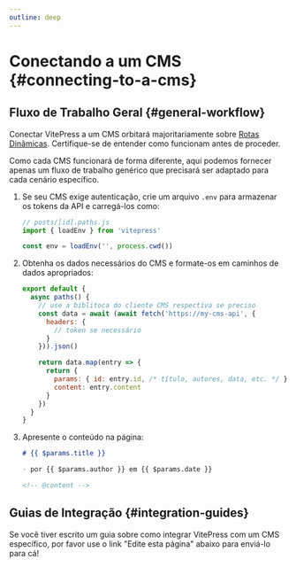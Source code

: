 ```yaml
---
outline: deep
---
```


# Conectando a um CMS {#connecting-to-a-cms}

## Fluxo de Trabalho Geral {#general-workflow}

Conectar VitePress a um CMS orbitará majoritariamente sobre [Rotas Dinâmicas](./routing#dynamic-routes). Certifique-se de entender como funcionam antes de proceder.

Como cada CMS funcionará de forma diferente, aqui podemos fornecer apenas um fluxo de trabalho genérico que precisará ser adaptado para cada cenário específico.

1. Se seu CMS exige autenticação, crie um arquivo `.env` para armazenar os tokens da API e carregá-los como:

    ```js
    // posts/[id].paths.js
    import { loadEnv } from 'vitepress'

    const env = loadEnv('', process.cwd())
    ```

2. Obtenha os dados necessários do CMS e formate-os em caminhos de dados apropriados:

    ```js
    export default {
      async paths() {
        // use a biblitoca do cliente CMS respectiva se preciso
        const data = await (await fetch('https://my-cms-api', {
          headers: {
            // token se necessário
          }
        })).json()

        return data.map(entry => {
          return {
            params: { id: entry.id, /* título, autores, data, etc. */ },
            content: entry.content
          }
        })
      }
    }
    ```

3. Apresente o conteúdo na página:

    ```md
    # {{ $params.title }}

    - por {{ $params.author }} em {{ $params.date }}

    <!-- @content -->
    ```

## Guias de Integração {#integration-guides}

Se você tiver escrito um guia sobre como integrar VitePress com um CMS específico, por favor use o link "Edite esta página" abaixo para enviá-lo para cá!
